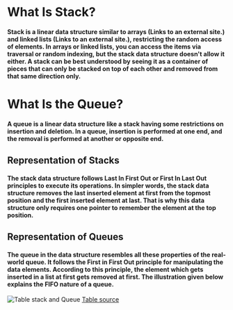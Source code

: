 # What Is Stack?
#### Stack is a linear data structure similar to arrays (Links to an external site.) and linked lists (Links to an external site.), restricting the random access of elements. In arrays or linked lists, you can access the items via traversal or random indexing, but the stack data structure doesn't allow it either. A stack can be best understood by seeing it as a container of pieces that can only be stacked on top of each other and removed from that same direction only.

# What Is the Queue?
#### A queue is a linear data structure like a stack having some restrictions on insertion and deletion. In a queue, insertion is performed at one end, and the removal is performed at another or opposite end. 

 
## Representation of Stacks
#### The stack data structure follows Last In First Out or First In Last Out principles to execute its operations. In simpler words, the stack data structure removes the last inserted element at first from the topmost position and the first inserted element at last. That is why this data structure only requires one pointer to remember the element at the top position.

## Representation of Queues
#### The queue in the data structure resembles all these properties of the real-world queue. It follows the First in First Out principle for manipulating the data elements. According to this principle, the element which gets inserted in a list at first gets removed at first. The illustration given below explains the FIFO nature of a queue.

![Table stack and Queue](https://user-images.githubusercontent.com/97638932/158474008-4c799ba5-3137-4518-8c80-eb35acc0e822.jpg)
[Table source](https://www.simplilearn.com/tutorials/data-structure-tutorial/stacks-and-queues)
